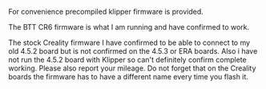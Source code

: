 For convenience precompiled klipper firmware is provided.

The BTT CR6 firmware is what I am running and have confirmed to work.

The stock Creality firmware I have confirmed to be able to connect to my old 4.5.2 board but is not confirmed on the 4.5.3 or ERA boards. Also i have not run the 4.5.2 board with Klipper so can't definitely confirm complete working. Please also report your mileage.
Do not forget that on the Creality boards the firmware has to have a different name every time you flash it.
